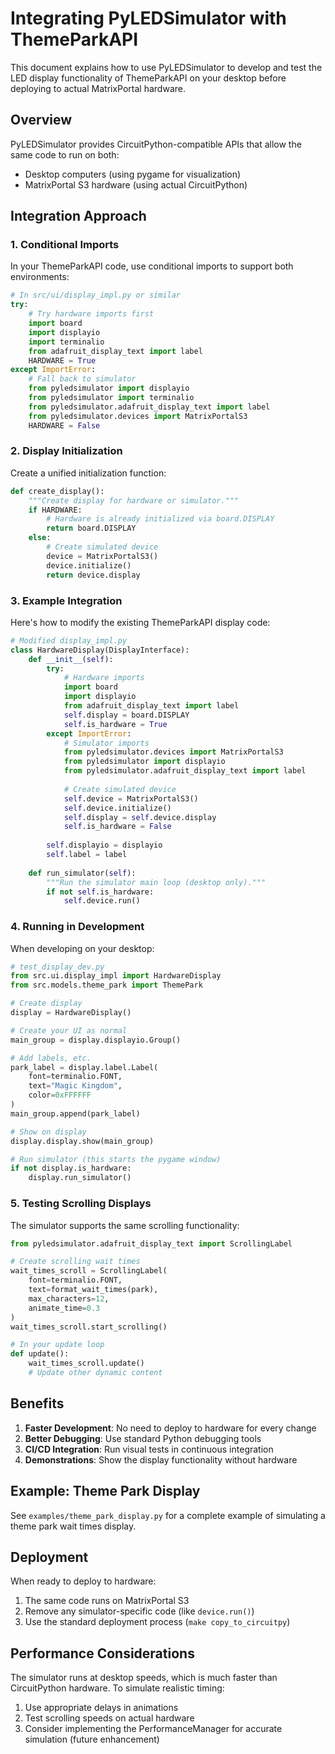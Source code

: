 # Integrating PyLEDSimulator with ThemeParkAPI

This document explains how to use PyLEDSimulator to develop and test the LED display functionality of ThemeParkAPI on your desktop before deploying to actual MatrixPortal hardware.

## Overview

PyLEDSimulator provides CircuitPython-compatible APIs that allow the same code to run on both:
- Desktop computers (using pygame for visualization)
- MatrixPortal S3 hardware (using actual CircuitPython)

## Integration Approach

### 1. Conditional Imports

In your ThemeParkAPI code, use conditional imports to support both environments:

```python
# In src/ui/display_impl.py or similar
try:
    # Try hardware imports first
    import board
    import displayio
    import terminalio
    from adafruit_display_text import label
    HARDWARE = True
except ImportError:
    # Fall back to simulator
    from pyledsimulator import displayio
    from pyledsimulator import terminalio
    from pyledsimulator.adafruit_display_text import label
    from pyledsimulator.devices import MatrixPortalS3
    HARDWARE = False
```

### 2. Display Initialization

Create a unified initialization function:

```python
def create_display():
    """Create display for hardware or simulator."""
    if HARDWARE:
        # Hardware is already initialized via board.DISPLAY
        return board.DISPLAY
    else:
        # Create simulated device
        device = MatrixPortalS3()
        device.initialize()
        return device.display
```

### 3. Example Integration

Here's how to modify the existing ThemeParkAPI display code:

```python
# Modified display_impl.py
class HardwareDisplay(DisplayInterface):
    def __init__(self):
        try:
            # Hardware imports
            import board
            import displayio
            from adafruit_display_text import label
            self.display = board.DISPLAY
            self.is_hardware = True
        except ImportError:
            # Simulator imports
            from pyledsimulator.devices import MatrixPortalS3
            from pyledsimulator import displayio
            from pyledsimulator.adafruit_display_text import label
            
            # Create simulated device
            self.device = MatrixPortalS3()
            self.device.initialize()
            self.display = self.device.display
            self.is_hardware = False
            
        self.displayio = displayio
        self.label = label
        
    def run_simulator(self):
        """Run the simulator main loop (desktop only)."""
        if not self.is_hardware:
            self.device.run()
```

### 4. Running in Development

When developing on your desktop:

```python
# test_display_dev.py
from src.ui.display_impl import HardwareDisplay
from src.models.theme_park import ThemePark

# Create display
display = HardwareDisplay()

# Create your UI as normal
main_group = display.displayio.Group()

# Add labels, etc.
park_label = display.label.Label(
    font=terminalio.FONT,
    text="Magic Kingdom",
    color=0xFFFFFF
)
main_group.append(park_label)

# Show on display
display.display.show(main_group)

# Run simulator (this starts the pygame window)
if not display.is_hardware:
    display.run_simulator()
```

### 5. Testing Scrolling Displays

The simulator supports the same scrolling functionality:

```python
from pyledsimulator.adafruit_display_text import ScrollingLabel

# Create scrolling wait times
wait_times_scroll = ScrollingLabel(
    font=terminalio.FONT,
    text=format_wait_times(park),
    max_characters=12,
    animate_time=0.3
)
wait_times_scroll.start_scrolling()

# In your update loop
def update():
    wait_times_scroll.update()
    # Update other dynamic content
```

## Benefits

1. **Faster Development**: No need to deploy to hardware for every change
2. **Better Debugging**: Use standard Python debugging tools
3. **CI/CD Integration**: Run visual tests in continuous integration
4. **Demonstrations**: Show the display functionality without hardware

## Example: Theme Park Display

See `examples/theme_park_display.py` for a complete example of simulating a theme park wait times display.

## Deployment

When ready to deploy to hardware:
1. The same code runs on MatrixPortal S3
2. Remove any simulator-specific code (like `device.run()`)
3. Use the standard deployment process (`make copy_to_circuitpy`)

## Performance Considerations

The simulator runs at desktop speeds, which is much faster than CircuitPython hardware. To simulate realistic timing:

1. Use appropriate delays in animations
2. Test scrolling speeds on actual hardware
3. Consider implementing the PerformanceManager for accurate simulation (future enhancement)